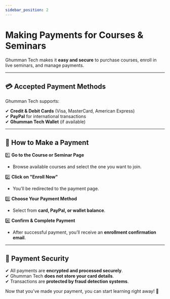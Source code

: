 ```yaml
---
sidebar_position: 2
---
```


# Making Payments for Courses & Seminars

Ghumman Tech makes it **easy and secure** to purchase courses, enroll in live seminars, and manage payments.  

---

## 💳 Accepted Payment Methods  

Ghumman Tech supports:  

✔ **Credit & Debit Cards** (Visa, MasterCard, American Express)  
✔ **PayPal** for international transactions  
✔ **Ghumman Tech Wallet** (if available)  

---

## 📌 How to Make a Payment  

1️⃣ **Go to the Course or Seminar Page**  
   - Browse available courses and select the one you want to join.  

2️⃣ **Click on "Enroll Now"**  
   - You’ll be redirected to the payment page.  

3️⃣ **Choose Your Payment Method**  
   - Select from **card, PayPal, or wallet balance**.  

4️⃣ **Confirm & Complete Payment**  
   - After successful payment, you’ll receive an **enrollment confirmation email**.  

---

## 🎯 Payment Security  

✔ All payments are **encrypted and processed securely**.  
✔ Ghumman Tech **does not store your card details**.  
✔ Transactions are **protected by fraud detection systems**.  

Now that you’ve made your payment, you can start learning right away! 🚀  
